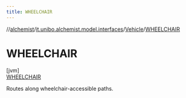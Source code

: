 ```yaml
---
title: WHEELCHAIR
---
```

//[alchemist](../../../../index.html)/[it.unibo.alchemist.model.interfaces](../../index.html)/[Vehicle](../index.html)/[WHEELCHAIR](index.html)



# WHEELCHAIR



[jvm]\
[WHEELCHAIR](index.html)



Routes along wheelchair-accessible paths.


